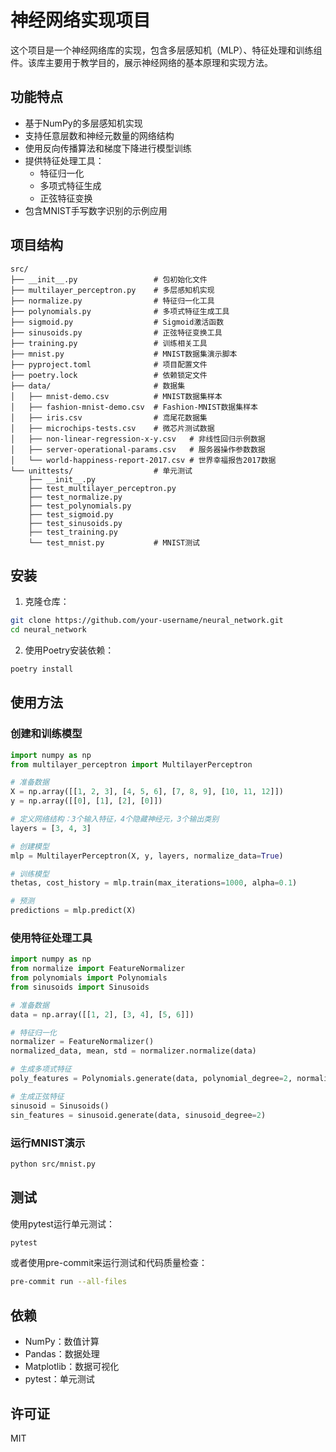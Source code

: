 # 神经网络实现项目

这个项目是一个神经网络库的实现，包含多层感知机（MLP）、特征处理和训练组件。该库主要用于教学目的，展示神经网络的基本原理和实现方法。

## 功能特点

- 基于NumPy的多层感知机实现
- 支持任意层数和神经元数量的网络结构
- 使用反向传播算法和梯度下降进行模型训练
- 提供特征处理工具：
  - 特征归一化
  - 多项式特征生成
  - 正弦特征变换
- 包含MNIST手写数字识别的示例应用

## 项目结构

```
src/
├── __init__.py                 # 包初始化文件
├── multilayer_perceptron.py    # 多层感知机实现
├── normalize.py                # 特征归一化工具
├── polynomials.py              # 多项式特征生成工具
├── sigmoid.py                  # Sigmoid激活函数
├── sinusoids.py                # 正弦特征变换工具
├── training.py                 # 训练相关工具
├── mnist.py                    # MNIST数据集演示脚本
├── pyproject.toml              # 项目配置文件
├── poetry.lock                 # 依赖锁定文件
├── data/                       # 数据集
│   ├── mnist-demo.csv          # MNIST数据集样本
│   ├── fashion-mnist-demo.csv  # Fashion-MNIST数据集样本
│   ├── iris.csv                # 鸢尾花数据集
│   ├── microchips-tests.csv    # 微芯片测试数据
│   ├── non-linear-regression-x-y.csv   # 非线性回归示例数据
│   ├── server-operational-params.csv   # 服务器操作参数数据
│   └── world-happiness-report-2017.csv # 世界幸福报告2017数据
└── unittests/                  # 单元测试
    ├── __init__.py
    ├── test_multilayer_perceptron.py
    ├── test_normalize.py
    ├── test_polynomials.py
    ├── test_sigmoid.py
    ├── test_sinusoids.py
    ├── test_training.py
    └── test_mnist.py           # MNIST测试
```

## 安装

1. 克隆仓库：

```bash
git clone https://github.com/your-username/neural_network.git
cd neural_network
```

2. 使用Poetry安装依赖：

```bash
poetry install
```

## 使用方法

### 创建和训练模型

```python
import numpy as np
from multilayer_perceptron import MultilayerPerceptron

# 准备数据
X = np.array([[1, 2, 3], [4, 5, 6], [7, 8, 9], [10, 11, 12]])
y = np.array([[0], [1], [2], [0]])

# 定义网络结构：3个输入特征，4个隐藏神经元，3个输出类别
layers = [3, 4, 3]

# 创建模型
mlp = MultilayerPerceptron(X, y, layers, normalize_data=True)

# 训练模型
thetas, cost_history = mlp.train(max_iterations=1000, alpha=0.1)

# 预测
predictions = mlp.predict(X)
```

### 使用特征处理工具

```python
import numpy as np
from normalize import FeatureNormalizer
from polynomials import Polynomials
from sinusoids import Sinusoids

# 准备数据
data = np.array([[1, 2], [3, 4], [5, 6]])

# 特征归一化
normalizer = FeatureNormalizer()
normalized_data, mean, std = normalizer.normalize(data)

# 生成多项式特征
poly_features = Polynomials.generate(data, polynomial_degree=2, normalize_data=True)

# 生成正弦特征
sinusoid = Sinusoids()
sin_features = sinusoid.generate(data, sinusoid_degree=2)
```

### 运行MNIST演示

```bash
python src/mnist.py
```

## 测试

使用pytest运行单元测试：

```bash
pytest
```

或者使用pre-commit来运行测试和代码质量检查：

```bash
pre-commit run --all-files
```

## 依赖

- NumPy：数值计算
- Pandas：数据处理
- Matplotlib：数据可视化
- pytest：单元测试

## 许可证

MIT
